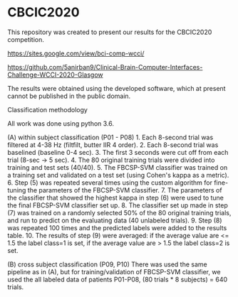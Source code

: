 # CBCIC2020

This repository was created to present our results for the CBCIC2020 competition.

https://sites.google.com/view/bci-comp-wcci/

https://github.com/5anirban9/Clinical-Brain-Computer-Interfaces-Challenge-WCCI-2020-Glasgow

The results were obtained using the developed software, which at present cannot be published in the public domain.


Classification methodology

All work was done using python 3.6.

(A)  within subject classification (P01 - P08) 1. Each 8-second trial was filtered at 4-38 Hz (filtfilt, butter IIR 4 order).
2. Each 8-second trial was baselined (baseline 0-4 sec).
3. The first 3 seconds were cut off from each trial (8-sec -> 5 sec).
4. The 80 original training trials were divided into training and test sets (40/40).
5. The FBCSP-SVM classifier was trained on a training set and validated on a test set (using Cohen's kappa as a metric).
6. Step (5) was repeated several times using the custom algorithm for fine-tuning the parameters of the FBCSP-SVM classifier.
7. The parameters of the classifier that showed the highest kappa in step (6) were used to tune the final FBCSP-SVM classifier set up.
8. The classifier set up made in step (7) was trained on a randomly selected 50% of the 80 original training trials, and run to predict on the evaluating data (40 unlabeled trials).
9. Step (8) was repeated 100 times and the predicted labels were added to the results table.
10. The results of step (9) were averaged: if the average value are <= 1.5 the label class=1 is set, if the average value are > 1.5  the label class=2 is set.

(B) cross subject classification (P09, P10) There was used the same pipeline as in (A), but for training/validation of FBCSP-SVM classifier, we used the all labeled data of patients P01-P08, (80 trials * 8 subjects) = 640 trials.
